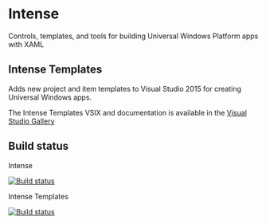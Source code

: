 # Intense
Controls, templates, and tools for building Universal Windows Platform apps with XAML

## Intense Templates
Adds new project and item templates to Visual Studio 2015 for creating Universal Windows apps.

The Intense Templates VSIX and documentation is available in the [Visual Studio Gallery](https://visualstudiogallery.msdn.microsoft.com/b7076e96-d4ab-4150-b2c6-12730abd5666)

## Build status
Intense

[![Build status](https://ci.appveyor.com/api/projects/status/ayu8ka9jhggfr9s1?svg=true)](https://ci.appveyor.com/project/kozw/intense)

Intense Templates

[![Build status](https://ci.appveyor.com/api/projects/status/raovfoxpha0bvv02?svg=true)](https://ci.appveyor.com/project/kozw/intense-2lj74)
